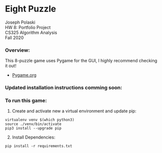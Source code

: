 **Eight Puzzle**
===

Joseph Polaski\
HW 8: Portfolio Project\
CS325 Algorithm Analysis\
Fall 2020

### **Overview**:

This 8-puzzle game uses Pygame for the GUI, I highly recommend checking it out!
- <a href="https://www.pygame.org/">Pygame.org</a>

### **Updated installation instructions comming soon:**

### **To run this game**:
1. Create and activate new a virtual environment and update pip:
```
virtualenv venv $(which python3)
source ./venv/bin/activate
pip3 install --upgrade pip
```
2. Install Dependencies:
```
pip install -r requirements.txt
```
